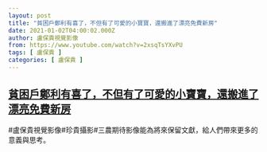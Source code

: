 ```yaml
---
layout: post
title: "貧困戶鄭利有喜了，不但有了可愛的小寶寶，還搬進了漂亮免費新房"
date: 2021-01-02T04:00:02.000Z
author: 盧保貴視覺影像
from: https://www.youtube.com/watch?v=2xsqTsYXvPU
tags: [ 盧保貴 ]
categories: [ 盧保貴 ]
---
```

<!--1609560002000-->
[貧困戶鄭利有喜了，不但有了可愛的小寶寶，還搬進了漂亮免費新房](https://www.youtube.com/watch?v=2xsqTsYXvPU)
------

<div>
#盧保貴視覺影像#珍貴攝影#三農期待影像能為將來保留文獻，給人們帶來更多的意義與思考。
</div>
